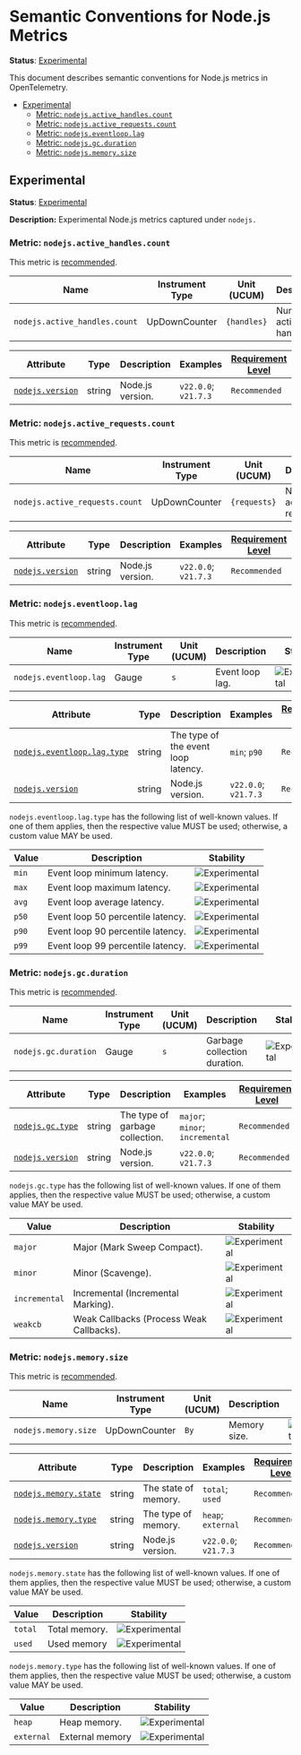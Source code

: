 <!--- Hugo front matter used to generate the website version of this page:
linkTitle: Node.js
--->

# Semantic Conventions for Node.js Metrics

**Status**: [Experimental][DocumentStatus]

This document describes semantic conventions for Node.js metrics in OpenTelemetry.

<!-- Re-generate TOC with `markdown-toc --no-first-h1 -i` -->

<!-- toc -->

- [Experimental](#experimental)
  - [Metric: `nodejs.active_handles.count`](#metric-nodejsactive_handlescount)
  - [Metric: `nodejs.active_requests.count`](#metric-nodejsactive_requestscount)
  - [Metric: `nodejs.eventloop.lag`](#metric-nodejseventlooplag)
  - [Metric: `nodejs.gc.duration`](#metric-nodejsgcduration)
  - [Metric: `nodejs.memory.size`](#metric-nodejsmemorysize)

<!-- tocstop -->

## Experimental

**Status**: [Experimental][DocumentStatus]

**Description:** Experimental Node.js metrics captured under `nodejs.`

### Metric: `nodejs.active_handles.count`

This metric is [recommended][MetricRecommended].

<!-- semconv metric.nodejs.active_handles.count(metric_table) -->
| Name     | Instrument Type | Unit (UCUM) | Description    | Stability |
| -------- | --------------- | ----------- | -------------- | --------- |
| `nodejs.active_handles.count` | UpDownCounter | `{handles}` | Number of active handles. | ![Experimental](https://img.shields.io/badge/-experimental-blue) |
<!-- endsemconv -->

<!-- semconv metric.nodejs.active_handles.count(full) -->
| Attribute  | Type | Description  | Examples  | [Requirement Level](https://opentelemetry.io/docs/specs/semconv/general/attribute-requirement-level/) | Stability |
|---|---|---|---|---|---|
| [`nodejs.version`](/docs/attributes-registry/nodejs.md) | string | Node.js version. | `v22.0.0`; `v21.7.3` | `Recommended` | ![Experimental](https://img.shields.io/badge/-experimental-blue) |
<!-- endsemconv -->

### Metric: `nodejs.active_requests.count`

This metric is [recommended][MetricRecommended].

<!-- semconv metric.nodejs.active_requests.count(metric_table) -->
| Name     | Instrument Type | Unit (UCUM) | Description    | Stability |
| -------- | --------------- | ----------- | -------------- | --------- |
| `nodejs.active_requests.count` | UpDownCounter | `{requests}` | Number of active requests. | ![Experimental](https://img.shields.io/badge/-experimental-blue) |
<!-- endsemconv -->

<!-- semconv metric.nodejs.active_requests.count(full) -->
| Attribute  | Type | Description  | Examples  | [Requirement Level](https://opentelemetry.io/docs/specs/semconv/general/attribute-requirement-level/) | Stability |
|---|---|---|---|---|---|
| [`nodejs.version`](/docs/attributes-registry/nodejs.md) | string | Node.js version. | `v22.0.0`; `v21.7.3` | `Recommended` | ![Experimental](https://img.shields.io/badge/-experimental-blue) |
<!-- endsemconv -->

### Metric: `nodejs.eventloop.lag`

This metric is [recommended][MetricRecommended].

<!-- semconv metric.nodejs.eventloop.lag(metric_table) -->
| Name     | Instrument Type | Unit (UCUM) | Description    | Stability |
| -------- | --------------- | ----------- | -------------- | --------- |
| `nodejs.eventloop.lag` | Gauge | `s` | Event loop lag. | ![Experimental](https://img.shields.io/badge/-experimental-blue) |
<!-- endsemconv -->

<!-- semconv metric.nodejs.eventloop.lag(full) -->
| Attribute  | Type | Description  | Examples  | [Requirement Level](https://opentelemetry.io/docs/specs/semconv/general/attribute-requirement-level/) | Stability |
|---|---|---|---|---|---|
| [`nodejs.eventloop.lag.type`](/docs/attributes-registry/nodejs.md) | string | The type of the event loop latency. | `min`; `p90` | `Recommended` | ![Experimental](https://img.shields.io/badge/-experimental-blue) |
| [`nodejs.version`](/docs/attributes-registry/nodejs.md) | string | Node.js version. | `v22.0.0`; `v21.7.3` | `Recommended` | ![Experimental](https://img.shields.io/badge/-experimental-blue) |

`nodejs.eventloop.lag.type` has the following list of well-known values. If one of them applies, then the respective value MUST be used; otherwise, a custom value MAY be used.

| Value  | Description | Stability |
|---|---|---|
| `min` | Event loop minimum latency. | ![Experimental](https://img.shields.io/badge/-experimental-blue) |
| `max` | Event loop maximum latency. | ![Experimental](https://img.shields.io/badge/-experimental-blue) |
| `avg` | Event loop average latency. | ![Experimental](https://img.shields.io/badge/-experimental-blue) |
| `p50` | Event loop 50 percentile latency. | ![Experimental](https://img.shields.io/badge/-experimental-blue) |
| `p90` | Event loop 90 percentile latency. | ![Experimental](https://img.shields.io/badge/-experimental-blue) |
| `p99` | Event loop 99 percentile latency. | ![Experimental](https://img.shields.io/badge/-experimental-blue) |
<!-- endsemconv -->

### Metric: `nodejs.gc.duration`

This metric is [recommended][MetricRecommended].

<!-- semconv metric.nodejs.gc.duration(metric_table) -->
| Name     | Instrument Type | Unit (UCUM) | Description    | Stability |
| -------- | --------------- | ----------- | -------------- | --------- |
| `nodejs.gc.duration` | Gauge | `s` | Garbage collection duration. | ![Experimental](https://img.shields.io/badge/-experimental-blue) |
<!-- endsemconv -->

<!-- semconv metric.nodejs.gc.duration(full) -->
| Attribute  | Type | Description  | Examples  | [Requirement Level](https://opentelemetry.io/docs/specs/semconv/general/attribute-requirement-level/) | Stability |
|---|---|---|---|---|---|
| [`nodejs.gc.type`](/docs/attributes-registry/nodejs.md) | string | The type of garbage collection. | `major`; `minor`; `incremental` | `Recommended` | ![Experimental](https://img.shields.io/badge/-experimental-blue) |
| [`nodejs.version`](/docs/attributes-registry/nodejs.md) | string | Node.js version. | `v22.0.0`; `v21.7.3` | `Recommended` | ![Experimental](https://img.shields.io/badge/-experimental-blue) |

`nodejs.gc.type` has the following list of well-known values. If one of them applies, then the respective value MUST be used; otherwise, a custom value MAY be used.

| Value  | Description | Stability |
|---|---|---|
| `major` | Major (Mark Sweep Compact). | ![Experimental](https://img.shields.io/badge/-experimental-blue) |
| `minor` | Minor (Scavenge). | ![Experimental](https://img.shields.io/badge/-experimental-blue) |
| `incremental` | Incremental (Incremental Marking). | ![Experimental](https://img.shields.io/badge/-experimental-blue) |
| `weakcb` | Weak Callbacks (Process Weak Callbacks). | ![Experimental](https://img.shields.io/badge/-experimental-blue) |
<!-- endsemconv -->

### Metric: `nodejs.memory.size`

This metric is [recommended][MetricRecommended].

<!-- semconv metric.nodejs.memory.size(metric_table) -->
| Name     | Instrument Type | Unit (UCUM) | Description    | Stability |
| -------- | --------------- | ----------- | -------------- | --------- |
| `nodejs.memory.size` | UpDownCounter | `By` | Memory size. | ![Experimental](https://img.shields.io/badge/-experimental-blue) |
<!-- endsemconv -->

<!-- semconv metric.nodejs.memory.size(full) -->
| Attribute  | Type | Description  | Examples  | [Requirement Level](https://opentelemetry.io/docs/specs/semconv/general/attribute-requirement-level/) | Stability |
|---|---|---|---|---|---|
| [`nodejs.memory.state`](/docs/attributes-registry/nodejs.md) | string | The state of memory. | `total`; `used` | `Recommended` | ![Experimental](https://img.shields.io/badge/-experimental-blue) |
| [`nodejs.memory.type`](/docs/attributes-registry/nodejs.md) | string | The type of memory. | `heap`; `external` | `Recommended` | ![Experimental](https://img.shields.io/badge/-experimental-blue) |
| [`nodejs.version`](/docs/attributes-registry/nodejs.md) | string | Node.js version. | `v22.0.0`; `v21.7.3` | `Recommended` | ![Experimental](https://img.shields.io/badge/-experimental-blue) |

`nodejs.memory.state` has the following list of well-known values. If one of them applies, then the respective value MUST be used; otherwise, a custom value MAY be used.

| Value  | Description | Stability |
|---|---|---|
| `total` | Total memory. | ![Experimental](https://img.shields.io/badge/-experimental-blue) |
| `used` | Used memory | ![Experimental](https://img.shields.io/badge/-experimental-blue) |

`nodejs.memory.type` has the following list of well-known values. If one of them applies, then the respective value MUST be used; otherwise, a custom value MAY be used.

| Value  | Description | Stability |
|---|---|---|
| `heap` | Heap memory. | ![Experimental](https://img.shields.io/badge/-experimental-blue) |
| `external` | External memory | ![Experimental](https://img.shields.io/badge/-experimental-blue) |
<!-- endsemconv -->

[DocumentStatus]: https://github.com/open-telemetry/opentelemetry-specification/tree/v1.31.0/specification/document-status.md
[MetricRecommended]: /docs/general/metric-requirement-level.md#recommended
